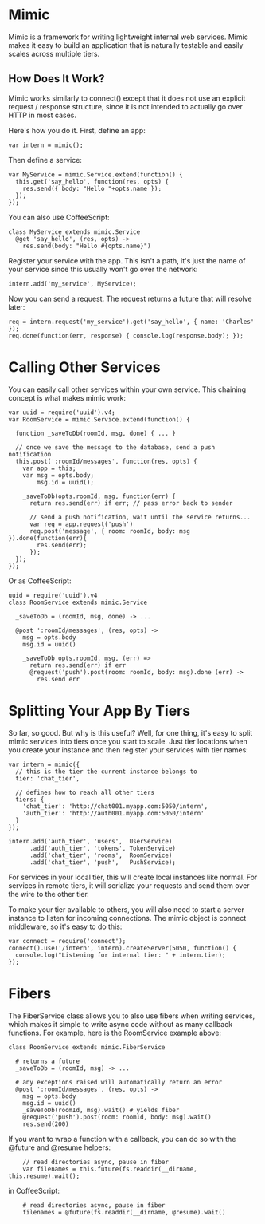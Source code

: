 # Mimic

Mimic is a framework for writing lightweight internal web services. Mimic makes it easy to build an application that is naturally testable and easily scales across multiple tiers.

## How Does It Work?

Mimic works similarly to connect() except that it does not use an explicit request / response structure, since it is not intended to actually go over HTTP in most cases.

Here's how you do it. First, define an app:

    var intern = mimic();
    
Then define a service:

    var MyService = mimic.Service.extend(function() {
      this.get('say_hello', function(res, opts) {
        res.send({ body: "Hello "+opts.name });
      });
    });
    
You can also use CoffeeScript:

    class MyService extends mimic.Service
      @get 'say_hello', (res, opts) ->
        res.send(body: "Hello #{opts.name}")

Register your service with the app. This isn't a path, it's just the name 
of your service since this usually won't go over the network:

    intern.add('my_service', MyService);
    
Now you can send a request. The request returns a future that will resolve
later:

    req = intern.request('my_service').get('say_hello', { name: 'Charles' });
    req.done(function(err, response) { console.log(response.body); });
    
# Calling Other Services

You can easily call other services within your own service. This chaining 
concept is what makes mimic work:

    var uuid = require('uuid').v4;
    var RoomService = mimic.Service.extend(function() {

      function _saveToDb(roomId, msg, done) { ... }
      
      // once we save the message to the database, send a push notification
      this.post(':roomId/messages', function(res, opts) {
        var app = this;
        var msg = opts.body;
            msg.id = uuid();

        _saveToDb(opts.roomId, msg, function(err) {
          return res.send(err) if err; // pass error back to sender
          
          // send a push notification, wait until the service returns...
          var req = app.request('push')
          req.post('message', { room: roomId, body: msg }).done(function(err){
            res.send(err);
          });
      });
    });

Or as CoffeeScript:

    uuid = require('uuid').v4
    class RoomService extends mimic.Service
    
      _saveToDb = (roomId, msg, done) -> ...
      
      @post ':roomId/messages', (res, opts) ->
        msg = opts.body
        msg.id = uuid()
        
        _saveToDb opts.roomId, msg, (err) =>
          return res.send(err) if err
          @request('push').post(room: roomId, body: msg).done (err) ->
            res.send err
            
# Splitting Your App By Tiers

So far, so good. But why is this useful? Well, for one thing, it's easy to 
split mimic services into tiers once you start to scale. Just tier locations when you create your instance and then register your services with tier names:

    var intern = mimic({ 
      // this is the tier the current instance belongs to
      tier: 'chat_tier', 
      
      // defines how to reach all other tiers
      tiers: { 
        'chat_tier': 'http://chat001.myapp.com:5050/intern',
        'auth_tier': 'http://auth001.myapp.com:5050/intern'
      }
    });
    
    intern.add('auth_tier', 'users',  UserService)
          .add('auth_tier', 'tokens', TokenService)
          .add('chat_tier', 'rooms',  RoomService)
          .add('chat_tier', 'push',   PushService);
          
For services in your local tier, this will create local instances like normal.
For services in remote tiers, it will serialize your requests and send them 
over the wire to the other tier.

To make your tier available to others, you will also need to start a server instance to listen for incoming connections. The mimic object is connect middleware, so it's easy to do this:

    var connect = require('connect');
    connect().use('/intern', intern).createServer(5050, function() {
      console.log("Listening for internal tier: " + intern.tier);
    });
    
# Fibers

The FiberService class allows you to also use fibers when writing services,
which makes it simple to write async code without as many callback functions.
For example, here is the RoomService example above:

    class RoomService extends mimic.FiberService
    
      # returns a future
      _saveToDb = (roomId, msg) -> ...
  
      # any exceptions raised will automatically return an error
      @post ':roomId/messages', (res, opts) ->
        msg = opts.body
        msg.id = uuid()
        _saveToDb(roomId, msg).wait() # yields fiber
        @request('push').post(room: roomId, body: msg).wait()
        res.send(200) 

If you want to wrap a function with a callback, you can do so with the @future and @resume helpers:

        // read directories async, pause in fiber
        var filenames = this.future(fs.readdir(__dirname, this.resume).wait();
        
in CoffeeScript:

        # read directories async, pause in fiber
        filenames = @future(fs.readdir(__dirname, @resume).wait()
        
